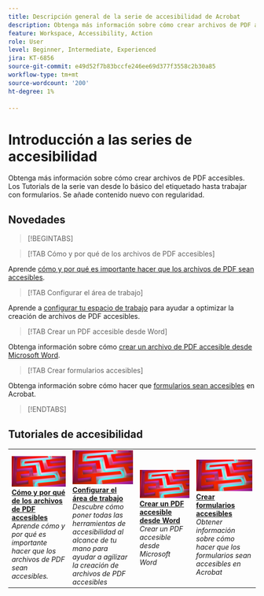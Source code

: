 ```yaml
---
title: Descripción general de la serie de accesibilidad de Acrobat
description: Obtenga más información sobre cómo crear archivos de PDF accesibles
feature: Workspace, Accessibility, Action
role: User
level: Beginner, Intermediate, Experienced
jira: KT-6856
source-git-commit: e49d52f7b83bccfe246ee69d377f3558c2b30a85
workflow-type: tm+mt
source-wordcount: '200'
ht-degree: 1%

---
```


# Introducción a las series de accesibilidad

Obtenga más información sobre cómo crear archivos de PDF accesibles. Los Tutorials de la serie van desde lo básico del etiquetado hasta trabajar con formularios. Se añade contenido nuevo con regularidad.

## Novedades

>[!BEGINTABS]

>[!TAB Cómo y por qué de los archivos de PDF accesibles]

Aprende [cómo y por qué es importante hacer que los archivos de PDF sean accesibles](how-why-accessible-pdf.md).

>[!TAB Configurar el área de trabajo]

Aprende a [configurar tu espacio de trabajo](set-up-workspace.md) para ayudar a optimizar la creación de archivos de PDF accesibles.

>[!TAB Crear un PDF accesible desde Word]

Obtenga información sobre cómo [crear un archivo de PDF accesible desde Microsoft Word](create-accessible-from-word.md).

>[!TAB Crear formularios accesibles]

Obtenga información sobre cómo hacer que [formularios sean accesibles](create-accessible-forms.md) en Acrobat.

>[!ENDTABS]

## Tutoriales de accesibilidad

<table style="table-layout:fixed">
<tr>
  <td>
    <a href="how-why-accessible-pdf.md">
      <img alt="El cómo y el por qué de los archivos de PDF accesibles" src="../assets/accessibility-series-2025.png" />
    </a>
    <div>
    <a href="how-why-accessible-pdf.md"><strong>Cómo y por qué de los archivos de PDF accesibles</strong></a>
    </div>
    <em>Aprende cómo y por qué es importante hacer que los archivos de PDF sean accesibles.</em>
    <br>
  </td>
  <td>
    <a href="set-up-workspace.md">
      <img alt="Configuración del espacio de trabajo" src="../assets/accessibility-series-2025.png" />
    </a>
    <div>
    <a href="set-up-workspace.md"><strong>Configurar el área de trabajo</strong></a>
    </div>
    <em>Descubre cómo poner todas las herramientas de accesibilidad al alcance de tu mano para ayudar a agilizar la creación de archivos de PDF accesibles</em>
    <br>
  </td>
  <td>
    <a href="create-accessible-from-word.md">
      <img alt="Crear un PDF accesible desde Word" src="../assets/accessibility-series-2025.png" />
    </a>
    <div>
    <a href="create-accessible-from-word.md"><strong>Crear un PDF accesible desde Word</strong></a>
    </div>
    <em>Crear un PDF accesible desde Microsoft Word</em>
    <br>
  </td>
  <td>
    <a href="create-accessible-forms.md">
      <img alt="Crear formularios accesibles" src="../assets/accessibility-series-2025.png" />
    </a>
    <div>
    <a href="create-accessible-forms.md"><strong>Crear formularios accesibles</strong></a>
    </div>
    <em>Obtener información sobre cómo hacer que los formularios sean accesibles en Acrobat</em>
    <br>
  </td>
</tr>
</table>
